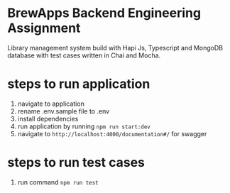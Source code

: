 # BrewApps Backend Engineering Assignment

Library management system build with Hapi Js, Typescript and MongoDB database with test cases written in Chai and Mocha.


# steps to run application
1. navigate to application
2. rename .env.sample file to .env
3. install dependencies
4. run application by running `npm run start:dev`
5. navigate to `http://localhost:4000/documentation#/` for swagger

# steps to run test cases
1. run command `npm run test`